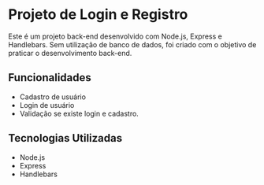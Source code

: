 # Projeto de Login e Registro

Este é um projeto back-end desenvolvido com Node.js, Express e Handlebars. Sem utilização de banco de dados, foi criado com o objetivo de praticar o desenvolvimento back-end.

## Funcionalidades

- Cadastro de usuário
- Login de usuário
- Validação se existe login e cadastro.

## Tecnologias Utilizadas

- Node.js
- Express
- Handlebars
